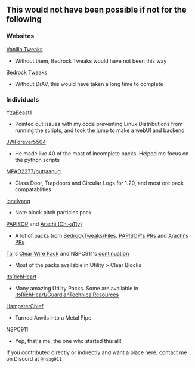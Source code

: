 ## This would not have been possible if not for the following

### Websites

[Vanilla Tweaks](https://vanillatweaks.net)
- Without them, Bedrock Tweaks would have not been this way

[Bedrock Tweaks](https://bedrocktweaks.net)
- Without DrAV, this would have taken a long time to complete

### Individuals
[YzaBeast1](https://github.com/yzabeast1)
- Pointed out issues with my code preventing Linux Distributions from running the scripts, and took the jump to make a webUI and backend

[JWForever5504](https://github.com/JWForever5504)
- He made like 40 of the most of incomplete packs. Helped me focus on the python scripts

[MPAD2277/putraanug](https://discord.com/users/765852622946435075)
- Glass Door, Trapdoors and Circular Logs for 1.20, and most ore pack compatablities

[lonelyang](https://github.com/lonelyang)
- Note block pitch particles pack

[PAPISOP](https://github.com/PAPISOP) and [Arachi (Chi-a11y)](https://github.com/Chi-a11y)
- A lot of packs from [BedrockTweaks/Files](https://github.com/BedrockTweaks/Files). [PAPISOP's PRs](https://github.com/BedrockTweaks/Files/pulls/PAPISOP) and [Arachi's PRs](https://github.com/BedrockTweaks/Files/pulls/Chi-a11y)

[Tal](https://twitter.com/melamed_tal/)'s [Clear Wire Pack](https://mcpedl.com/clear-wire-texture-pack/) and NSPC911's [continuation](https://github.com/NSPC911/Clear-Vanilla)
- Most of the packs available in Utility > Clear Blocks

[ItsRichHeart](https://github.com/ItsRichHeart/)
- Many amazing Utility Packs. Some are available in [ItsRichHeart/GuardianTechnicalResources](https://github.com/ItsRichHeart/GuardianTechnicalResources)

[HampsterChief](https://discord.com/users/1053822004211482676)
- Turned Anvils into a Metal Pipe

[NSPC911](https://github.com/NSPC911)
- Yep, that's me, the one who started this all!

If you contributed directly or indirectly and want a place here, contact me on Discord at `@nspg911`
